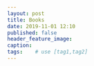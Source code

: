```yaml
---
layout: post
title: Books
date: 2019-11-01 12:10
published: false
header_feature_image:
caption:
tags:    # use [tag1,tag2]
---
```

